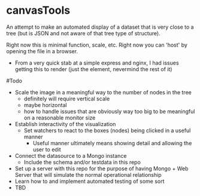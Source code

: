 # canvasTools
An attempt to make an automated display of a dataset that is very close to a tree (but is JSON and not aware of that tree type of structure).

Right now this is minimal function, scale, etc. Right now you can 'host' by opening the file in a browser.
- From a very quick stab at a simple express and nginx, I had issues getting this to render (just the <canvas> element, nevermind the rest of it)

#Todo
- Scale the image in a meaningful way to the number of nodes in the tree
  - definitely will require vertical scale
  - maybe horizontal
  - how to handle issues that are obviously way too big to be meaningful on a reasonable monitor size
- Establish interactivity of the visualization
  - Set watchers to react to the boxes (nodes) being clicked in a useful manner
    - Useful manner ultimately means showing detail and allowing the user to edit
- Connect the datasource to a Mongo instance
  - Include the schema and/or testdata in this repo
- Set up a server with this repo for the purpose of having Mongo + Web Server that will simulate the normal operational relationship
- Learn how to and implement automated testing of some sort
- TBD
